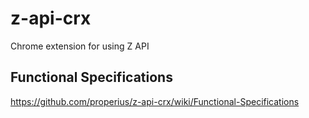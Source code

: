 z-api-crx
=========

Chrome extension for using Z API

## Functional Specifications

https://github.com/properius/z-api-crx/wiki/Functional-Specifications

